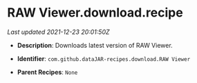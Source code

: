 # RAW Viewer.download.recipe

_Last updated 2021-12-23 20:01:50Z_

- **Description**: Downloads latest version of RAW Viewer.

- **Identifier**: `com.github.dataJAR-recipes.download.RAW Viewer`

- **Parent Recipes**: `None`
